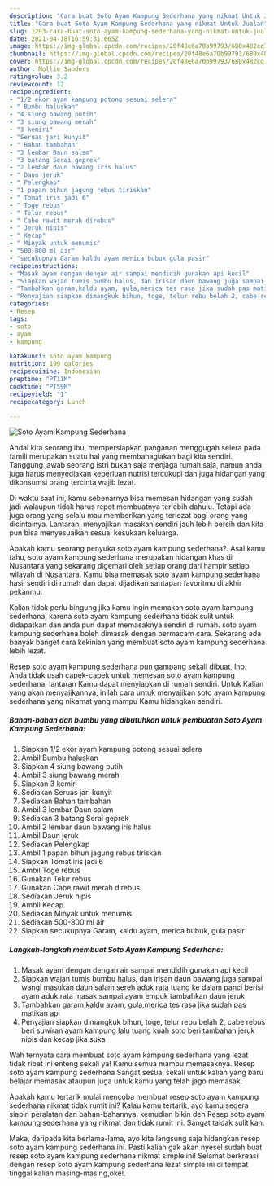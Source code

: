 ```yaml
---
description: "Cara buat Soto Ayam Kampung Sederhana yang nikmat Untuk Jualan"
title: "Cara buat Soto Ayam Kampung Sederhana yang nikmat Untuk Jualan"
slug: 1293-cara-buat-soto-ayam-kampung-sederhana-yang-nikmat-untuk-jualan
date: 2021-04-18T16:59:31.665Z
image: https://img-global.cpcdn.com/recipes/20f48e6a70b99793/680x482cq70/soto-ayam-kampung-sederhana-foto-resep-utama.jpg
thumbnail: https://img-global.cpcdn.com/recipes/20f48e6a70b99793/680x482cq70/soto-ayam-kampung-sederhana-foto-resep-utama.jpg
cover: https://img-global.cpcdn.com/recipes/20f48e6a70b99793/680x482cq70/soto-ayam-kampung-sederhana-foto-resep-utama.jpg
author: Mollie Sanders
ratingvalue: 3.2
reviewcount: 12
recipeingredient:
- "1/2 ekor ayam kampung potong sesuai selera"
- " Bumbu haluskan"
- "4 siung bawang putih"
- "3 siung bawang merah"
- "3 kemiri"
- "Seruas jari kunyit"
- " Bahan tambahan"
- "3 lembar Daun salam"
- "3 batang Serai geprek"
- "2 lembar daun bawang iris halus"
- " Daun jeruk"
- " Pelengkap"
- "1 papan bihun jagung rebus tiriskan"
- " Tomat iris jadi 6"
- " Toge rebus"
- " Telur rebus"
- " Cabe rawit merah direbus"
- " Jeruk nipis"
- " Kecap"
- " Minyak untuk menumis"
- "500-800 ml air"
- "secukupnya Garam kaldu ayam merica bubuk gula pasir"
recipeinstructions:
- "Masak ayam dengan dengan air sampai mendidih gunakan api kecil"
- "Siapkan wajan tumis bumbu halus, dan irisan daun bawang juga sampai wangi masukan daun salam,sereh aduk rata tuang ke dalam panci berisi ayam aduk rata masak sampai ayam empuk tambahkan daun jeruk"
- "Tambahkan garam,kaldu ayam, gula,merica tes rasa jika sudah pas matikan api"
- "Penyajian siapkan dimangkuk bihun, toge, telur rebu belah 2, cabe rebus beri suwiran ayam kampung lalu tuang kuah soto beri tambahan jeruk nipis dan kecap jika suka"
categories:
- Resep
tags:
- soto
- ayam
- kampung

katakunci: soto ayam kampung 
nutrition: 199 calories
recipecuisine: Indonesian
preptime: "PT11M"
cooktime: "PT59M"
recipeyield: "1"
recipecategory: Lunch

---
```



![Soto Ayam Kampung Sederhana](https://img-global.cpcdn.com/recipes/20f48e6a70b99793/680x482cq70/soto-ayam-kampung-sederhana-foto-resep-utama.jpg)

Andai kita seorang ibu, mempersiapkan panganan menggugah selera pada famili merupakan suatu hal yang membahagiakan bagi kita sendiri. Tanggung jawab seorang istri bukan saja menjaga rumah saja, namun anda juga harus menyediakan keperluan nutrisi tercukupi dan juga hidangan yang dikonsumsi orang tercinta wajib lezat.

Di waktu  saat ini, kamu sebenarnya bisa memesan hidangan yang sudah jadi walaupun tidak harus repot membuatnya terlebih dahulu. Tetapi ada juga orang yang selalu mau memberikan yang terlezat bagi orang yang dicintainya. Lantaran, menyajikan masakan sendiri jauh lebih bersih dan kita pun bisa menyesuaikan sesuai kesukaan keluarga. 



Apakah kamu seorang penyuka soto ayam kampung sederhana?. Asal kamu tahu, soto ayam kampung sederhana merupakan hidangan khas di Nusantara yang sekarang digemari oleh setiap orang dari hampir setiap wilayah di Nusantara. Kamu bisa memasak soto ayam kampung sederhana hasil sendiri di rumah dan dapat dijadikan santapan favoritmu di akhir pekanmu.

Kalian tidak perlu bingung jika kamu ingin memakan soto ayam kampung sederhana, karena soto ayam kampung sederhana tidak sulit untuk didapatkan dan anda pun dapat memasaknya sendiri di rumah. soto ayam kampung sederhana boleh dimasak dengan bermacam cara. Sekarang ada banyak banget cara kekinian yang membuat soto ayam kampung sederhana lebih lezat.

Resep soto ayam kampung sederhana pun gampang sekali dibuat, lho. Anda tidak usah capek-capek untuk memesan soto ayam kampung sederhana, lantaran Kamu dapat menyiapkan di rumah sendiri. Untuk Kalian yang akan menyajikannya, inilah cara untuk menyajikan soto ayam kampung sederhana yang nikamat yang mampu Kamu hidangkan sendiri.

<!--inarticleads1-->

##### Bahan-bahan dan bumbu yang dibutuhkan untuk pembuatan Soto Ayam Kampung Sederhana:

1. Siapkan 1/2 ekor ayam kampung potong sesuai selera
1. Ambil  Bumbu haluskan
1. Siapkan 4 siung bawang putih
1. Ambil 3 siung bawang merah
1. Siapkan 3 kemiri
1. Sediakan Seruas jari kunyit
1. Sediakan  Bahan tambahan
1. Ambil 3 lembar Daun salam
1. Sediakan 3 batang Serai geprek
1. Ambil 2 lembar daun bawang iris halus
1. Ambil  Daun jeruk
1. Sediakan  Pelengkap
1. Ambil 1 papan bihun jagung rebus tiriskan
1. Siapkan  Tomat iris jadi 6
1. Ambil  Toge rebus
1. Gunakan  Telur rebus
1. Gunakan  Cabe rawit merah direbus
1. Sediakan  Jeruk nipis
1. Ambil  Kecap
1. Sediakan  Minyak untuk menumis
1. Sediakan 500-800 ml air
1. Siapkan secukupnya Garam, kaldu ayam, merica bubuk, gula pasir




<!--inarticleads2-->

##### Langkah-langkah membuat Soto Ayam Kampung Sederhana:

1. Masak ayam dengan dengan air sampai mendidih gunakan api kecil
1. Siapkan wajan tumis bumbu halus, dan irisan daun bawang juga sampai wangi masukan daun salam,sereh aduk rata tuang ke dalam panci berisi ayam aduk rata masak sampai ayam empuk tambahkan daun jeruk
1. Tambahkan garam,kaldu ayam, gula,merica tes rasa jika sudah pas matikan api
1. Penyajian siapkan dimangkuk bihun, toge, telur rebu belah 2, cabe rebus beri suwiran ayam kampung lalu tuang kuah soto beri tambahan jeruk nipis dan kecap jika suka




Wah ternyata cara membuat soto ayam kampung sederhana yang lezat tidak ribet ini enteng sekali ya! Kamu semua mampu memasaknya. Resep soto ayam kampung sederhana Sangat sesuai sekali untuk kalian yang baru belajar memasak ataupun juga untuk kamu yang telah jago memasak.

Apakah kamu tertarik mulai mencoba membuat resep soto ayam kampung sederhana nikmat tidak rumit ini? Kalau kamu tertarik, ayo kamu segera siapin peralatan dan bahan-bahannya, kemudian bikin deh Resep soto ayam kampung sederhana yang nikmat dan tidak rumit ini. Sangat taidak sulit kan. 

Maka, daripada kita berlama-lama, ayo kita langsung saja hidangkan resep soto ayam kampung sederhana ini. Pasti kalian gak akan nyesel sudah buat resep soto ayam kampung sederhana nikmat simple ini! Selamat berkreasi dengan resep soto ayam kampung sederhana lezat simple ini di tempat tinggal kalian masing-masing,oke!.

